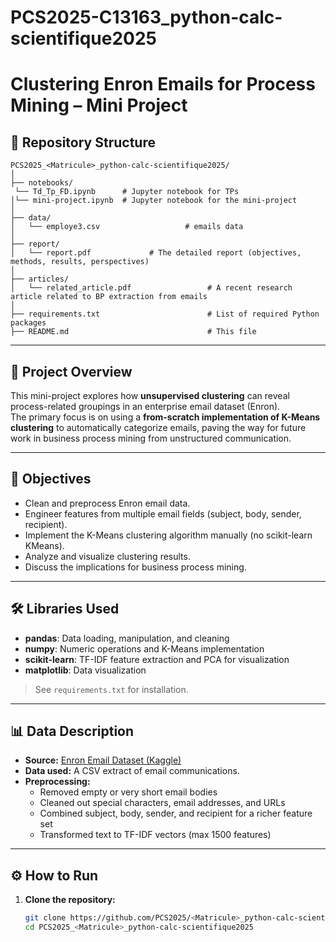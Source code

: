 # PCS2025-C13163_python-calc-scientifique2025
# Clustering Enron Emails for Process Mining – Mini Project

## 📂 Repository Structure

```
PCS2025_<Matricule>_python-calc-scientifique2025/
│
├── notebooks/
 └── Td_Tp_FD.ipynb      # Jupyter notebook for TPs 
│└── mini-project.ipynb  # Jupyter notebook for the mini-project
│
├── data/
│   └── employe3.csv                   # emails data 
│
├── report/
│   └── report.pdf             # The detailed report (objectives, methods, results, perspectives)
│
├── articles/
│   └── related_article.pdf                 # A recent research article related to BP extraction from emails
│
├── requirements.txt                        # List of required Python packages
├── README.md                               # This file
```

---

## 📝 Project Overview

This mini-project explores how **unsupervised clustering** can reveal process-related groupings in an enterprise email dataset (Enron).  
The primary focus is on using a **from-scratch implementation of K-Means clustering** to automatically categorize emails, paving the way for future work in business process mining from unstructured communication.

---

## 🎯 Objectives

- Clean and preprocess Enron email data.
- Engineer features from multiple email fields (subject, body, sender, recipient).
- Implement the K-Means clustering algorithm manually (no scikit-learn KMeans).
- Analyze and visualize clustering results.
- Discuss the implications for business process mining.

---

## 🛠️ Libraries Used

- **pandas**: Data loading, manipulation, and cleaning
- **numpy**: Numeric operations and K-Means implementation
- **scikit-learn**: TF-IDF feature extraction and PCA for visualization
- **matplotlib**: Data visualization

> See `requirements.txt` for installation.

---

## 📊 Data Description

- **Source:** [Enron Email Dataset (Kaggle)](https://www.kaggle.com/datasets/wcukierski/enron-email-dataset)
- **Data used:** A CSV extract of email communications.
- **Preprocessing:**  
    - Removed empty or very short email bodies  
    - Cleaned out special characters, email addresses, and URLs  
    - Combined subject, body, sender, and recipient for a richer feature set  
    - Transformed text to TF-IDF vectors (max 1500 features)

---

## ⚙️ How to Run

1. **Clone the repository:**
   ```bash
   git clone https://github.com/PCS2025/<Matricule>_python-calc-scientifique2025.git
   cd PCS2025_<Matricule>_python-calc-scientifique2025
